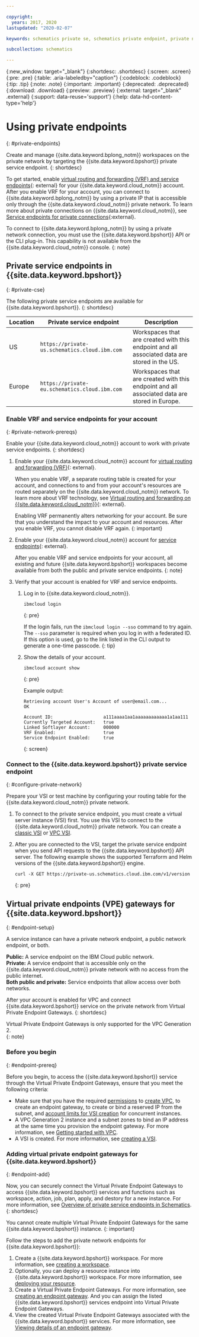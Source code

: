```yaml
---

copyright:
  years: 2017, 2020
lastupdated: "2020-02-07"

keywords: schematics private se, schematics private endpoint, private network schematics

subcollection: schematics

---
```


{:new_window: target="_blank"}
{:shortdesc: .shortdesc}
{:screen: .screen}
{:pre: .pre}
{:table: .aria-labeledby="caption"}
{:codeblock: .codeblock}
{:tip: .tip}
{:note: .note}
{:important: .important}
{:deprecated: .deprecated}
{:download: .download}
{:preview: .preview}
{:external: target="_blank" .external}
{:support: data-reuse='support'}
{:help: data-hd-content-type='help'}


# Using private endpoints
{: #private-endpoints}  

Create and manage {{site.data.keyword.bplong_notm}} workspaces on the private network by targeting the {{site.data.keyword.bpshort}} private service endpoint.
{: shortdesc} 

To get started, enable [virtual routing and forwarding (VRF) and service endpoints](/docs/account?topic=account-vrf-service-endpoint){: external} for your {{site.data.keyword.cloud_notm}} account. After you enable VRF for your account, you can connect to {{site.data.keyword.bplong_notm}} by using a private IP that is accessible only through the {{site.data.keyword.cloud_notm}} private network. To learn more about private connections on {{site.data.keyword.cloud_notm}}, see [Service endpoints for private connections](/docs/account?topic=account-service-endpoints-overview){:external}.

To connect to {{site.data.keyword.bplong_notm}} by using a private network connection, you must use the {{site.data.keyword.bpshort}} API or the CLI plug-in. This capability is not available from the {{site.data.keyword.cloud_notm}} console.
{: note}

## Private service endpoints in {{site.data.keyword.bpshort}}
{: #private-cse}

The following private service endpoints are available for {{site.data.keyword.bpshort}}. 
{: shortdesc}

|Location|Private service endpoint|Description|
|-------|--------------|---------------------|
|US|`https://private-us.schematics.cloud.ibm.com`|Workspaces that are created with this endpoint and all associated data are stored in the US. |
|Europe|`https://private-eu.schematics.cloud.ibm.com`|Workspaces that are created with this endpoint and all associated data are stored in Europe. |

### Enable VRF and service endpoints for your account
{: #private-network-prereqs}

Enable your {{site.data.keyword.cloud_notm}} account to work with private service endpoints. 
{: shortdesc}

1. Enable your {{site.data.keyword.cloud_notm}} account for [virtual routing and forwarding (VRF)](/docs/account?topic=account-vrf-service-endpoint#vrf){: external}.

   When you enable VRF, a separate routing table is created for your account, and connections to and from your account's resources are routed separately on the {{site.data.keyword.cloud_notm}} network. To learn more about VRF technology, see [Virtual routing and forwarding on {{site.data.keyword.cloud_notm}}](/docs/account?topic=account-vrf-service-endpoint){: external}.

   Enabling VRF permanently alters networking for your account. Be sure that you understand the impact to your account and resources. After you enable VRF, you cannot disable VRF again.
   {: important}
2. Enable your {{site.data.keyword.cloud_notm}} account for [service endpoints](/docs/account?topic=account-vrf-service-endpoint#service-endpoint){: external}.

   After you enable VRF and service endpoints for your account, all existing and future {{site.data.keyword.bpshort}} workspaces become available from both the public and private service endpoints.
    {: note}
    
3. Verify that your account is enabled for VRF and service endpoints. 
   1. Log in to {{site.data.keyword.cloud_notm}}.
      ```
      ibmcloud login
      ```
      {: pre}
      
      If the login fails, run the `ibmcloud login --sso` command to try again. The `--sso` parameter is required when you log in with a federated ID. If this option is used, go to the link listed in the CLI output to generate a one-time passcode.
      {: tip}
      
   2. Show the details of your account. 
      ``` 
      ibmcloud account show
      ```
      {: pre}
      
      Example output: 
      ```
      Retrieving account User's Account of user@email.com...
      OK

      Account ID:                   a111aaaa1aa1aaaaaaaaaaaa1a1aa111   
      Currently Targeted Account:   true   
      Linked Softlayer Account:     000000
      VRF Enabled:                  true  
      Service Endpoint Enabled:     true
      ```
      {: screen}
    
### Connect to the {{site.data.keyword.bpshort}} private service endpoint
{: #configure-private-network}

Prepare your VSI or test machine by configuring your routing table for the {{site.data.keyword.cloud_notm}} private network.

1. To connect to the private service endpoint, you must create a virtual server instance (VSI) first. You use this VSI to connect to the {{site.data.keyword.cloud_notm}} private network. You can create a [classic VSI](/docs/virtual-servers?topic=virtual-servers-getting-started-tutorial) or [VPC VSI](/docs/vpc?topic=vpc-getting-started). 

2. After you are connected to the VSI, target the private service endpoint when you send API requests to the {{site.data.keyword.bpshort}} API server. The following example shows the supported Terraform and Helm versions of the {{site.data.keyword.bpshort}} engine. 
   ```
   curl -X GET https://private-us.schematics.cloud.ibm.com/v1/version
   ```
   {: pre}
   

## Virtual private endpoints (VPE) gateways for {{site.data.keyword.bpshort}}
{: #endpoint-setup}

A service instance can have a private network endpoint, a public network endpoint, or both.

  **Public:** A service endpoint on the IBM Cloud public network.<br>
  **Private:** A service endpoint that is accessible only on the {{site.data.keyword.cloud_notm}} private network with no access from the public internet.<br>
  **Both public and private:** Service endpoints that allow access over both networks.<br>

After your account is enabled for VPC and connect {{site.data.keyword.bpshort}} service on the private network from Virtual Private Endpoint Gateways.
{: shortdesc}

   Virtual Private Endpoint Gateways is only supported for the VPC Generation 2.  
   {: note}

### Before you begin
{: #endpoint-prereq}

Before you begin, to access the  {{site.data.keyword.bpshort}} service through the Virtual Private Endpoint Gateways, ensure that you meet the following criteria:

* Make sure that you have the required [permissions](/docs/schematics?topic=schematics-access#access-setup) to [create VPC](/docs/vpc?topic=vpc-getting-started), to create an endpoint gateway, to create or bind a reserved IP from the subnet, and [account limits for VSI creation](/docs/vpc?topic=vpc-quotas#virtual-server-instances) for concurrent instances.
* A VPC Generation 2 instance and a subnet zones to bind an IP address at the same time you provision the endpoint gateway. For more information, see [Getting started with VPC](/docs/vpc?topic=vpc-creating-a-vpc-using-the-ibm-cloud-console).
* A VSI is created. For more information, see [creating a VSI](/docs/vpc?topic=vpc-creating-virtual-servers).

### Adding virtual private endpoint gateways for {{site.data.keyword.bpshort}}
{: #endpoint-add}

Now, you can securely connect the Virtual Private Endpoint Gateways to access {{site.data.keyword.bpshort}} services and functions such as workspace, action, job, plan, apply, and destory for a new instance. For more information, see [Overview of private service endpoints in Schematics](/docs/schematics?topic=schematics-private-endpoints#private-cse).
{: shortdesc}

 You cannot create multiple Virtual Private Endpoint Gateways for the same {{site.data.keyword.bpshort}} instance.
 {: important}

 Follow the steps to add the private network endpoints for {{site.data.keyword.bpshort}}:

 1. Create a {{site.data.keyword.bpshort}} workspace. For more information, see [creating a workspace](/docs/schematics?topic=schematics-workspace-setup#create-workspace).
 2. Optionally, you can deploy a resource instance into {{site.data.keyword.bpshort}} workspace. For more information, see [deploying your resource](https://cloud.ibm.com/docs/schematics?topic=schematics-manage-lifecycle#deploy-resources).
 3. Create a Virtual Private Endpoint Gateways. For more information, see [creating an endpoint gateway](/docs/vpc?topic=vpc-ordering-endpoint-gateway#vpe-creating-ui). And you can assign the listed {{site.data.keyword.bpshort}} services endpoint into Virtual Private Endpoint Gateways.
 4. View the created Virtual Private Endpoint Gateways associated with the {{site.data.keyword.bpshort}} services. For more information, see [Viewing details of an endpoint gateway](/docs/vpc?topic=vpc-vpe-viewing-details-of-an-endpoint-gateway). 

